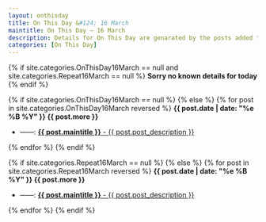 ```yaml
---
layout: onthisday
title: On This Day &#124; 16 March
maintitle: On This Day — 16 March
description: Details for On This Day are genarated by the posts added to the website so the content is subject to changes/updates over time.
categories: [On This Day]
---
```


{% if site.categories.OnThisDay16March == null and site.categories.Repeat16March == null %}
<strong>Sorry no known details for today</strong>
{% endif %}

{% if site.categories.OnThisDay16March == null %}
{% else %}
{% for post in site.categories.OnThisDay16March reversed %}
<strong>{{ post.date | date: "%e %B %Y" }} {{ post.more }}</strong>
<ul>
<li> ——: <a href="{{ post.url }}"><strong>{{ post.maintitle }}</strong> - {{ post.post_description }}</a></li>
</ul>
{% endfor %}
{% endif %}

{% if site.categories.Repeat16March == null %}
{% else %}
{% for post in site.categories.Repeat16March reversed %}
<strong>{{ post.date | date: "%e %B %Y" }} {{ post.more }}</strong>
<ul>
<li> ——: <a href="{{ post.url }}"><strong>{{ post.maintitle }}</strong> - {{ post.post_description }}</a></li>
</ul>
{% endfor %}
{% endif %}
